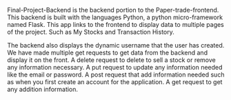 Final-Project-Backend is the backend portion to the Paper-trade-frontend.
This backend is built with the languages Python, a python micro-framework named Flask.
This app links to the frontend to display data to multiple pages of the project.
Such as My Stocks and Transaction History.

The backend also displays the dynamic username that the user has created.
We have made multiple get requests to get data from the backend and display it on the front.
A delete request to delete to sell a stock or remove any information necessary.
A put request to update any information needed like the email or password.
A post request that add information needed such as when you first create an account for the application.
A get request to get any addition information.


